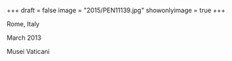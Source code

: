 +++
draft = false
image = "2015/PEN11139.jpg"
showonlyimage = true
+++

Rome, Italy

March 2013
<!--more-->

Musei Vaticani
